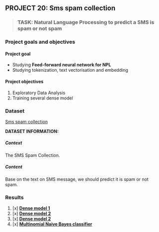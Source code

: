 ## PROJECT 20: Sms spam collection

> ### TASK: Natural Language Processing to predict a SMS is spam or not spam

### Project goals and objectives

#### Project goal

- Studying **Feed-forward neural network for NPL**
- Studying tokenization, text vectorisation and embedding


#### Project objectives

1. Exploratory Data Analysis
2. Training several dense model

### Dataset

[Sms spam collection](https://www.kaggle.com/truocpham/smsspamcollection)

**DATASET INFORMATION:**


##### Context
The SMS Spam Collection.

##### Content
Base on the text on SMS message, we should predict it is spam or not spam.

### Results

1. [x] [**Dense model 1**](https://github.com/rttrif/TrifonovRS.Deep_Learning_Portfolio.github.io/blob/main/Project%2020:%20Sms%20spam%20collection/Dense_models.py)
2. [x] [**Dense model 2**](https://github.com/rttrif/TrifonovRS.Deep_Learning_Portfolio.github.io/blob/main/Project%2020:%20Sms%20spam%20collection/Dense_models.py)
3. [x] [**Dense model 2**](https://github.com/rttrif/TrifonovRS.Deep_Learning_Portfolio.github.io/blob/main/Project%2020:%20Sms%20spam%20collection/Dense_models.py)
4. [x] [**Multinomial Naive Bayes classifier**](https://github.com/rttrif/TrifonovRS.Deep_Learning_Portfolio.github.io/blob/main/Project%2020:%20Sms%20spam%20collection/Dense_models.py)



